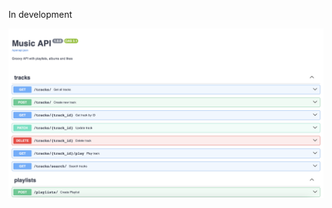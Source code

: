 In development

![logs](https://github.com/MishaNikolaev/groovy_backend_fastapi/blob/main/Снимок%20экрана%202025-04-20%20в%2022.43.37.png)
